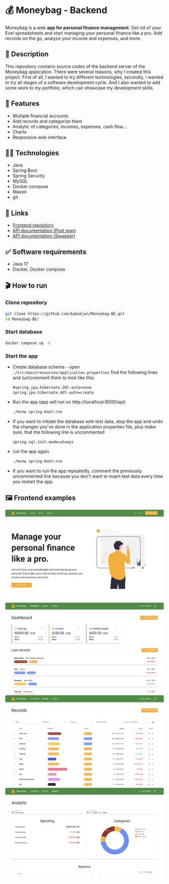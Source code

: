 # 💰 Moneybag - Backend

Moneybag is a web **app for personal finance management**. Get rid of your Exel
spreadsheets and start managing your personal finance like a pro. Add records
on the go, analyze your income and expenses, and more.

## 📝 Description

This repository contains source codes of the backend server of the Moneybag application. There were several reasons, why I created this project. First of all, I wanted to try different technologies, secondly, I wanted to try all stages of a software development cycle. And I also wanted to add some work to my portfolio, which can showcase my development skills.

## 🚀 Features

- Multiple financial accounts
- Add records and categorize them
- Analytic of categories, incomes, expenses, cash flow...
- Charts
- Responsive web interface

## 🧑‍🔬 Technologies

- Java
- Spring Boot
- Spring Security
- MySQL
- Docker compose
- Maven
- git

## 🔗 Links

- [Frontend repository](https://github.com/babakjan/Moneybag-FE)
- [API documentation (Post man)](https://documenter.getpostman.com/view/13190557/2s93CRKWwv#b9ffcedf-337f-4546-8095-5740e9047e96)
- [API documentation (Swagger)](https://babakjan.github.io/Moneybag-BE/)

## ✅ Software requirements
- Java 17
- Docker, Docker compose

## 🎬 How to run

### Clone repository

```bash
git clone https://github.com/babakjan/Moneybag-BE.git
cd Moneybag-BE/
```

### Start database

```bash
docker compose up -d
```

### Start the app

- Create database schema - open `./src/main/resources/application.properties` find the following lines and (un)comment them
  to look like this:
    ```
    #spring.jpa.hibernate.ddl-auto=none
    spring.jpa.hibernate.ddl-auto=create
    ```
- Run the app (app will run on http://localhost:8000/api)
    ```bash
    ./mvnw spring-boot:run
    ```
- If you want to initiate the database with test data, stop the app and undo the changes you've done in the application
  properties file,
  plus make sure, that the following line is uncommented
  ```
  spring.sql.init.mode=always
  ```
- run the app again
    ```bash
    ./mvnw spring-boot:run
    ```
- If you want to run the app repeatedly, comment the previously uncommented line because you don't want to insert test data
  every time you restart the app.

## 🖼️ Frontend examples

<img src="./assets/images/landing.png" alt="Landing" style="border-radius: 0.25rem" />
<img src="./assets/images/dashboard.png" alt="Dashboard" style="border-radius: 0.25rem" />
<img src="./assets/images/records.png" alt="Records" style="border-radius: 0.25rem" />
<img src="./assets/images/analytic.png" alt="Analytic" style="border-radius: 0.25rem" />

